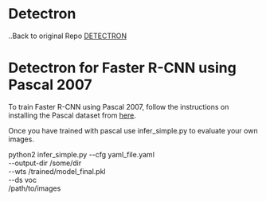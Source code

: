 # Detectron
..Back to original Repo [DETECTRON](https://github.com/facebookresearch/Detectron)

# Detectron for Faster R-CNN using Pascal 2007

To train Faster R-CNN using Pascal 2007, follow the instructions on installing the Pascal dataset from [here](https://github.com/facebookresearch/Detectron/blob/master/lib/datasets/data/README.md).

Once you have trained with pascal use infer_simple.py to evaluate your own images.

python2 infer_simple.py --cfg yaml_file.yaml \
--output-dir /some/dir \
--wts /trained/model_final.pkl \
--ds voc \
/path/to/images



